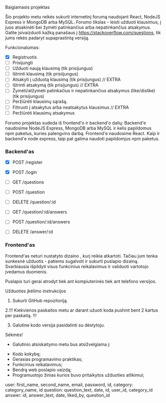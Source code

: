 Baigiamasis projektas

Šio projekto metu reikės sukurti internetinį forumą naudojant React, NodeJS Express ir MongoDB arba MySQL. Forumo tikslas - leisti užduoti klausimus, į juos atsakinėti bei žymėti patinkančius arba nepatinkančius atsakymus. Galite įsivaizduoti kažką panašaus į https://stackoverflow.com/questions, tik jums rekės padaryt supaprastintą versiją.

Funkcionalumas:

- [x] Registruotis
- [ ] Prisijungti
- [ ] Užduoti naują klausimą (tik prisijungus)
- [ ] Ištrinti klausimą (tik prisiijungus)
- [ ] Atsakyti į užduotą klausimą (tik prisijungus) // EXTRA
- [ ] Ištrinti atsakymą (tik prisijungus) // EXTRA
- [ ] Žymėti/atžymėti patinkačius ir nepatinkančius atsakymus (like/dislike) (tik prisijungus)
- [ ] Peržiūrėti klausimų sąrašą.
- [ ] Filtruoti į atsakytus arba neatsakytus klausimus // EXTRA
- [ ] Peržiūrėti klausimų atsakymus

Forumo projektas sudeda iš frontend'o ir backend'o dalių:
Backend'e naudosime NodeJS Express, MongoDB arba MySQL ir kelis papildomus npm paketus, kuries palengvins darbą.
Frontend'e naudosime React. Kaip ir backend'e node express, taip pat galima naudoti papildomjus npm paketus.

### Backend'as

- [x] POST /register
- [x] POST /login

- [ ] GET /questions
- [ ] POST /question
- [ ] DELETE /question/:id

- [ ] GET /question/:id/answers
- [ ] POST /question/:id/answers
- [ ] DELETE /answer/:id

### Frontend'as

Frontend'as neturi nustatyto dizaino , kurį reikia atkartoti. Tačiau jum tenka sunkesnė užduotis - patiems sugalvoti ir sukurti puslapio dizainą. Svarbiausia išpildyti visus funkcinius reikalavimus ir validuoti vartotojo įvedamus duomenis.

Puslapis turi gerai atrodyt tiek ant kompiuterinės tiek ant telefono versijos.

Užduoties įkėlimo instrukcijos

1. Sukurti GitHub repozitoriją.

2.!!! Kiekvienos paskaitos metu ar darant užuoti koda pushint bent 2 kartus per paskaitą. !!!

3. Galutine kodo versija pasidalinti su dėstytoju.

Sėkmės!

- Galutinio atsiskaitymo metu bus atsižvelgiama į:

* Kodo kokybę;
* Gerasias programavimo praktikas;
* Funkcinius reikalavimus;
* Bendrą web poslapio vaizdą;
* Programuotojo žinias kurios buvo pritaikytos užduoties atlikimui;

user: first_name, second_name, email, password, id,
category: category_name, id
question: question_text, date, id, user_id, category_id
answer: id, answer_text, date, liked_by, question_id
